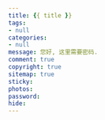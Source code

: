 ```yaml
---
title: {{ title }}
tags: 
- null
categories: 
- null
message: 您好, 这里需要密码.
comment: true
copyright: true
sitemap: true
sticky: 
photos: 
password: 
hide: 
---
```

